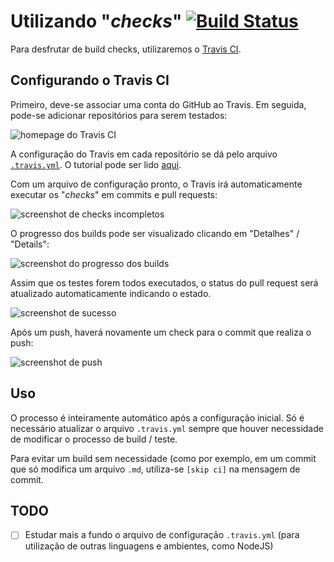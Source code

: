 # Utilizando "*checks*" [![Build Status](https://travis-ci.org/avellar-devops/travis-setup.svg?branch=master)](https://travis-ci.org/avellar-devops/travis-setup)

Para desfrutar de build checks, utilizaremos o [Travis CI](https://travis-ci.org/account/repositories).

## Configurando o Travis CI

Primeiro, deve-se associar uma conta do GitHub ao Travis. Em seguida, pode-se adicionar repositórios para serem testados:

![homepage do Travis CI](https://i.imgur.com/z7iq6Qr.png?1)

A configuração do Travis em cada repositório se dá pelo arquivo [`.travis.yml`](https://github.com/avellar-devops/travis-setup/blob/master/.travis.yml). O tutorial pode ser lido [aqui](https://docs.travis-ci.com/user/tutorial/).

Com um arquivo de configuração pronto, o Travis irá automaticamente executar os "*checks*" em commits e pull requests:

![screenshot de checks incompletos](https://i.imgur.com/rGNlMbe.png?1)

O progresso dos builds pode ser visualizado clicando em "Detalhes" / "Details":

![screenshot do progresso dos builds](https://i.imgur.com/mY94ScK.png?1)

Assim que os testes forem todos executados, o status do pull request será atualizado automaticamente indicando o estado.

![screenshot de sucesso](https://i.imgur.com/LIs6hlq.png?1)

Após um push, haverá novamente um check para o commit que realiza o push:

![screenshot de push](https://i.imgur.com/QVTUs7r.png?1)

## Uso

O processo é inteiramente automático após a configuração inicial. Só é necessário atualizar o arquivo `.travis.yml` sempre que houver necessidade de modificar o processo de build / teste.

Para evitar um build sem necessidade (como por exemplo, em um commit que só modifica um arquivo `.md`, utiliza-se `[skip ci]` na mensagem de commit.

## TODO

- [ ] Estudar mais a fundo o arquivo de configuração `.travis.yml` (para utilização de outras linguagens e ambientes, como NodeJS)
